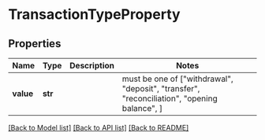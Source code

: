 # TransactionTypeProperty


## Properties
Name | Type | Description | Notes
------------ | ------------- | ------------- | -------------
**value** | **str** |  |  must be one of ["withdrawal", "deposit", "transfer", "reconciliation", "opening balance", ]

[[Back to Model list]](../README.md#documentation-for-models) [[Back to API list]](../README.md#documentation-for-api-endpoints) [[Back to README]](../README.md)


